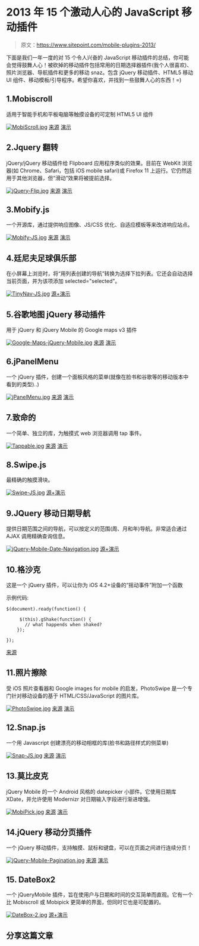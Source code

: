 # 2013 年 15 个激动人心的 JavaScript 移动插件

> 原文：<https://www.sitepoint.com/mobile-plugins-2013/>

下面是我们一年一度的对 15 个令人兴奋的 JavaScript 移动插件的总结，你可能会觉得鼓舞人心！被砍掉的移动插件包括常用的日期选择器插件(我个人很喜欢)、照片浏览器、导航插件和更多的移动 snaz。包含 jQuery 移动插件、HTML5 移动 UI 组件、移动模板/引导程序。希望你喜欢，并找到一些鼓舞人心的东西！=)

## 1.Mobiscroll

适用于智能手机和平板电脑等触摸设备的可定制 HTML5 UI 组件

[![MobiScroll.jpg](img/e46a7b2b1e9624428e1379da221c544a.png)](http://mobiscroll.com/) 
[来源](http://mobiscroll.com/) [演示](http://demo.mobiscroll.com/)

## 2.Jquery 翻转

jQuery/jQuery 移动插件给 Flipboard 应用程序类似的效果。目前在 WebKit 浏览器(如 Chrome、Safari，包括 iOS mobile safari)或 Firefox 11 上运行。它仍然适用于其他浏览器，但“滑动”效果将被提前选择。

[![jQuery-Flip.jpg](img/dbec3455e14661ef3910f8539f1a06b8.png)](http://amegan.github.io/jquery-flip/) 
[来源](http://amegan.github.io/jquery-flip/) [演示](http://amegan.github.io/jquery-flip/demo/instagram.html)

## 3.Mobify.js

一个开源库，通过提供响应图像、JS/CSS 优化、自适应模板等来改进响应站点。

[![Mobify-JS.jpg](img/d6a5795ed739169b8461dd0a34e9e4e2.png)](http://www.mobify.com/mobifyjs/) 
[来源](http://www.mobify.com/mobifyjs/) [演示](http://www.mobify.com/mobifyjs/examples/#demostore)

## 4.廷尼夫足球俱乐部

在小屏幕上浏览时，将“用列表创建的导航”转换为选择下拉列表。它还会自动选择当前页面，并为该项添加 selected="selected"。

[![TinyNav-JS.jpg](img/c6c0cb147a2b25916ba49cbfda3ba5d1.png)](http://tinynav.viljamis.com/) 
[源+演示](http://tinynav.viljamis.com/)

## 5.谷歌地图 jQuery 移动插件

用于 jQuery 和 jQuery Mobile 的 Google maps v3 插件

[![Google-Maps-jQuery-Mobile.jpg](img/8c434a2e6cb34569fc0961f8d42a186e.png)](http://code.google.com/p/jquery-ui-map/) 
[来源](http://code.google.com/p/jquery-ui-map/) [演示](http://jquery-ui-map.googlecode.com/svn/trunk/demos/jquery-google-maps-mobile.html)

## 6.jPanelMenu

一个 jQuery 插件，创建一个面板风格的菜单(就像在脸书和谷歌等的移动版本中看到的类型)..)

[![jPanelMenu.jpg](img/6ec2b6063063dafd7511f2385c4fd24b.png)](http://jpanelmenu.com/) 
[来源](http://jpanelmenu.com/) [演示](http://jpanelmenu.com/examples/jrespond/)

## 7.致命的

一个简单、独立的库，为触摸式 web 浏览器调用 tap 事件。

[![Tappable.jpg](img/348800c7d32f26090964ea902980a416.png)](http://cheeaun.github.io/tappable/) 
[来源](http://cheeaun.github.io/tappable/) [演示](http://fiddle.jshell.net/cheeaun/jxwsy/show/light/)

## 8.Swipe.js

最精确的触摸滑块。

[![Swipe-JS.jpg](img/d536961ecc293569c6743a6f04a83d18.png)](http://swipejs.com/) 
[源+演示](http://swipejs.com/)

## 9.JQuery 移动日期导航

提供日期范围之间的导航，可以按定义的范围(周、月和年)导航。非常适合通过 AJAX 调用精确查询信息。

[![jQuery-Mobile-Date-Navigation.jpg](img/7c8bff7778454bbf414b0b2749454dbc.png)](http://victor-valencia.github.io/jquery-mobile-date-navigation/) 
[源+演示](http://victor-valencia.github.io/jquery-mobile-date-navigation/)

## 10.格沙克

这是一个 jQuery 插件，可以让你为 iOS 4.2+设备的“摇动事件”附加一个函数

示例代码:

```
$(document).ready(function() {

     $(this).gShake(function() { 
       // what happends when shaked?
    });

});
```

[来源](https://github.com/GerManson/gShake)

## 11.照片擦除

受 iOS 照片查看器和 Google images for mobile 的启发，PhotoSwipe 是一个专门针对移动设备的基于 HTML/CSS/JavaScript 的图片库。

[![PhotoSwipe.jpg](img/3111a20882432e24b9c9d22d3e8616e7.png)](http://www.photoswipe.com/) 
[来源](http://www.photoswipe.com/) [演示](http://www.photoswipe.com/latest/examples/04-jquery-mobile.html)

## 12.Snap.js

一个用 Javascript 创建漂亮的移动相框的库(脸书和路径样式的侧菜单)

[![Snap-JS.jpg](img/9b1fe3fecd5e077fb2f38b46d52c4f85.png)](https://github.com/jakiestfu/Snap.js/) 
[来源](https://github.com/jakiestfu/Snap.js/) [演示](http://jakiestfu.github.io/Snap.js/demo/apps/default.html)

## 13.莫比皮克

jQuery Mobile 的一个 Android 风格的 datepicker 小部件。它使用日期库 XDate，并允许使用 Modernizr 对日期输入字段进行渐进增强。

[![MobiPick.jpg](img/fc85214a99f1856675ff09950af07380.png)](http://mobipick.sustainablepace.net/) 
[来源](http://mobipick.sustainablepace.net/) [演示](http://mobipick.sustainablepace.net/demo-advanced.html)

## 14.jQuery 移动分页插件

一个 jQuery 移动插件，支持触摸、鼠标和键盘，可以在页面之间进行连续分页！

[![jQuery-Mobile-Pagination.jpg](img/55d9d6724ac6971ce4b4ea988bd43259.png)](https://github.com/filamentgroup/jqm-pagination) 
[来源](https://github.com/filamentgroup/jqm-pagination) [演示](http://filamentgroup.com/lab/jquery_mobile_pagination_plugin/)

## 15\. DateBox2

一个 jQueryMobile 插件，旨在使用户与日期和时间的交互简单而直观。它有一个比 Mobiscroll 或 Mobipick 更简单的界面，但同时它也是可配置的。

[![DateBox-2.jpg](img/0f6a1e2f981a75a98625153dce71a0af.png)](http://dev.jtsage.com/jQM-DateBox/) 
[源+演示](http://dev.jtsage.com/jQM-DateBox/)

## 分享这篇文章